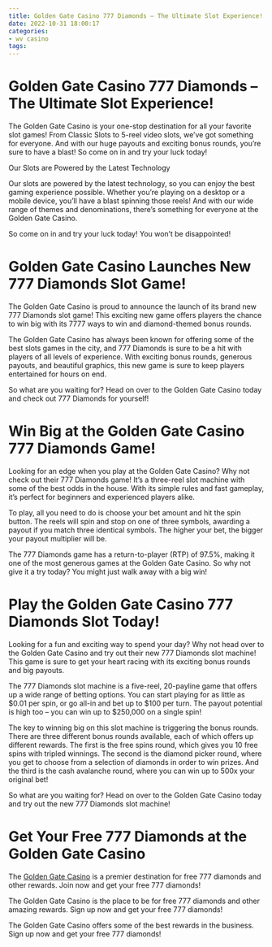 ```yaml
---
title: Golden Gate Casino 777 Diamonds – The Ultimate Slot Experience!
date: 2022-10-31 18:00:17
categories:
- wv casino
tags:
---
```



#  Golden Gate Casino 777 Diamonds – The Ultimate Slot Experience!

The Golden Gate Casino is your one-stop destination for all your favorite slot games! From Classic Slots to 5-reel video slots, we’ve got something for everyone. And with our huge payouts and exciting bonus rounds, you’re sure to have a blast! So come on in and try your luck today!

Our Slots are Powered by the Latest Technology

Our slots are powered by the latest technology, so you can enjoy the best gaming experience possible. Whether you’re playing on a desktop or a mobile device, you’ll have a blast spinning those reels! And with our wide range of themes and denominations, there’s something for everyone at the Golden Gate Casino.

So come on in and try your luck today! You won’t be disappointed!

#  Golden Gate Casino Launches New 777 Diamonds Slot Game!

The Golden Gate Casino is proud to announce the launch of its brand new 777 Diamonds slot game! This exciting new game offers players the chance to win big with its 7777 ways to win and diamond-themed bonus rounds.

The Golden Gate Casino has always been known for offering some of the best slots games in the city, and 777 Diamonds is sure to be a hit with players of all levels of experience. With exciting bonus rounds, generous payouts, and beautiful graphics, this new game is sure to keep players entertained for hours on end.

So what are you waiting for? Head on over to the Golden Gate Casino today and check out 777 Diamonds for yourself!

#  Win Big at the Golden Gate Casino 777 Diamonds Game!

Looking for an edge when you play at the Golden Gate Casino? Why not check out their 777 Diamonds game! It’s a three-reel slot machine with some of the best odds in the house. With its simple rules and fast gameplay, it’s perfect for beginners and experienced players alike.

To play, all you need to do is choose your bet amount and hit the spin button. The reels will spin and stop on one of three symbols, awarding a payout if you match three identical symbols. The higher your bet, the bigger your payout multiplier will be.

The 777 Diamonds game has a return-to-player (RTP) of 97.5%, making it one of the most generous games at the Golden Gate Casino. So why not give it a try today? You might just walk away with a big win!

#  Play the Golden Gate Casino 777 Diamonds Slot Today!

Looking for a fun and exciting way to spend your day? Why not head over to the Golden Gate Casino and try out their new 777 Diamonds slot machine! This game is sure to get your heart racing with its exciting bonus rounds and big payouts.

The 777 Diamonds slot machine is a five-reel, 20-payline game that offers up a wide range of betting options. You can start playing for as little as $0.01 per spin, or go all-in and bet up to $100 per turn. The payout potential is high too – you can win up to $250,000 on a single spin!

The key to winning big on this slot machine is triggering the bonus rounds. There are three different bonus rounds available, each of which offers up different rewards. The first is the free spins round, which gives you 10 free spins with tripled winnings. The second is the diamond picker round, where you get to choose from a selection of diamonds in order to win prizes. And the third is the cash avalanche round, where you can win up to 500x your original bet!

So what are you waiting for? Head on over to the Golden Gate Casino today and try out the new 777 Diamonds slot machine!

#  Get Your Free 777 Diamonds at the Golden Gate Casino

The [Golden Gate Casino](https://www.goldengatecasino.com/) is a premier destination for free 777 diamonds and other rewards. Join now and get your free 777 diamonds!

The Golden Gate Casino is the place to be for free 777 diamonds and other amazing rewards. Sign up now and get your free 777 diamonds!

The Golden Gate Casino offers some of the best rewards in the business. Sign up now and get your free 777 diamonds!